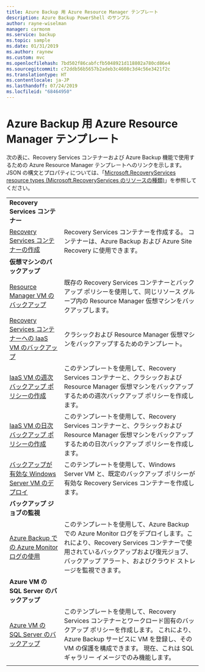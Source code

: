 ```yaml
---
title: Azure Backup 用 Azure Resource Manager テンプレート
description: Azure Backup PowerShell のサンプル
author: rayne-wiselman
manager: carmonm
ms.service: backup
ms.topic: sample
ms.date: 01/31/2019
ms.author: raynew
ms.custom: mvc
ms.openlocfilehash: 7bd502f86cabfcfb5048921d118802a780cd86e4
ms.sourcegitcommit: c72ddb56b5657b2adeb3c4608c3d4c56e3421f2c
ms.translationtype: HT
ms.contentlocale: ja-JP
ms.lasthandoff: 07/24/2019
ms.locfileid: "68464950"
---
```

# <a name="azure-resource-manager-templates-for-azure-backup"></a>Azure Backup 用 Azure Resource Manager テンプレート

次の表に、Recovery Services コンテナーおよび Azure Backup 機能で使用するための Azure Resource Manager テンプレートへのリンクを示します。 JSON の構文とプロパティについては、「[Microsoft.RecoveryServices resource types (Microsoft.RecoveryServices のリソースの種類)](/azure/templates/microsoft.recoveryservices/allversions)」を参照してください。

|   |   |
|---|---|
|**Recovery Services コンテナー** | |
| [Recovery Services コンテナーの作成](https://github.com/Azure/azure-quickstart-templates/tree/master/101-recovery-services-vault-create)| Recovery Services コンテナーを作成する。 コンテナーは、Azure Backup および Azure Site Recovery に使用できます。 |
|**仮想マシンのバックアップ**| |
| [Resource Manager VM のバックアップ](https://github.com/Azure/azure-quickstart-templates/tree/master/101-recovery-services-backup-vms) | 既存の Recovery Services コンテナーとバックアップ ポリシーを使用して、同じリソース グループ内の Resource Manager 仮想マシンをバックアップします。|
| [Recovery Services コンテナーへの IaaS VM のバックアップ](https://github.com/Azure/azure-quickstart-templates/tree/master/201-recovery-services-backup-classic-resource-manager-vms) | クラシックおよび Resource Manager 仮想マシンをバックアップするためのテンプレート。 |
| [IaaS VM の週次バックアップ ポリシーの作成](https://github.com/Azure/azure-quickstart-templates/tree/master/101-recovery-services-weekly-backup-policy-create) | このテンプレートを使用して、Recovery Services コンテナーと、クラシックおよび Resource Manager 仮想マシンをバックアップするための週次バックアップ ポリシーを作成します。|
| [IaaS VM の日次バックアップ ポリシーの作成](https://github.com/Azure/azure-quickstart-templates/tree/master/101-recovery-services-daily-backup-policy-create) | このテンプレートを使用して、Recovery Services コンテナーと、クラシックおよび Resource Manager 仮想マシンをバックアップするための日次バックアップ ポリシーを作成します。|
| [バックアップが有効な Windows Server VM のデプロイ](https://github.com/Azure/azure-quickstart-templates/tree/master/101-recovery-services-create-vm-and-configure-backup) | このテンプレートを使用して、Windows Server VM と、既定のバックアップ ポリシーが有効な Recovery Services コンテナーを作成します。|
|**バックアップ ジョブの監視** |  |
| [Azure Backup での Azure Monitor ログの使用](https://github.com/Azure/azure-quickstart-templates/tree/master/101-backup-oms-monitoring) | このテンプレートを使用して、Azure Backup での Azure Monitor ログをデプロイします。これにより、Recovery Services コンテナーで使用されているバックアップおよび復元ジョブ、バックアップ アラート、およびクラウド ストレージを監視できます。|  
|**Azure VM の SQL Server のバックアップ** |  |
| [Azure VM の SQL Server のバックアップ](https://github.com/Azure/azure-quickstart-templates/tree/master/101-recovery-services-vm-workload-backup) | このテンプレートを使用して、Recovery Services コンテナーとワークロード固有のバックアップ ポリシーを作成します。 これにより、Azure Backup サービスに VM を登録し、その VM の保護を構成できます。 現在、これは SQL ギャラリー イメージでのみ機能します。 |
|   |   |
